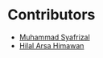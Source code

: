 # Contributors

- [Muhammad Syafrizal](https://github.com/ikaru19)
- [Hilal Arsa Himawan](https://github.com/hilalarsa)
